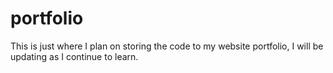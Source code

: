 # portfolio

This is just where I plan on storing the code to my website portfolio, I will be updating as I continue to learn.
